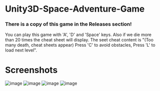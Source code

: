 # Unity3D-Space-Adventure-Game
### There is a copy of this game in the Releases section!
You can play this game with 'A', 'D' and 'Space' keys. Also if we die more than 20 times the cheat sheet will display. The seet cheat content is "(Too many death, cheat sheets appear) Press 'C' to avoid obstacles, Press 'L' to load next level".

# Screenshots
![image](https://user-images.githubusercontent.com/45359225/190637973-0dbb93c8-483e-49af-aa1a-c80cd6666478.png)
![image](https://user-images.githubusercontent.com/45359225/190638018-45b7c337-d7b3-44f1-89bc-1b699eed545d.png)
![image](https://user-images.githubusercontent.com/45359225/190638090-1ea99f83-af82-4f9c-b1ef-ab4b8e1b0f16.png)
![image](https://user-images.githubusercontent.com/45359225/190638251-f4056dfd-9f21-46f4-b530-53dea847c865.png)


